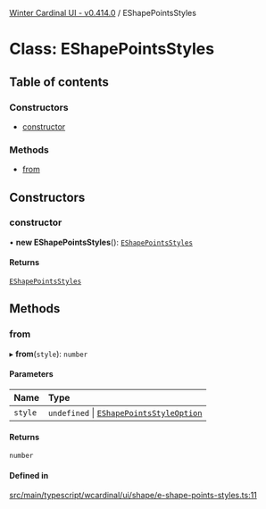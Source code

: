 [Winter Cardinal UI - v0.414.0](../index.md) / EShapePointsStyles

# Class: EShapePointsStyles

## Table of contents

### Constructors

- [constructor](EShapePointsStyles.md#constructor)

### Methods

- [from](EShapePointsStyles.md#from)

## Constructors

### constructor

• **new EShapePointsStyles**(): [`EShapePointsStyles`](EShapePointsStyles.md)

#### Returns

[`EShapePointsStyles`](EShapePointsStyles.md)

## Methods

### from

▸ **from**(`style`): `number`

#### Parameters

| Name | Type |
| :------ | :------ |
| `style` | `undefined` \| [`EShapePointsStyleOption`](../index.md#eshapepointsstyleoption) |

#### Returns

`number`

#### Defined in

[src/main/typescript/wcardinal/ui/shape/e-shape-points-styles.ts:11](https://github.com/winter-cardinal/winter-cardinal-ui/blob/v0.414.0/src/main/typescript/wcardinal/ui/shape/e-shape-points-styles.ts#L11)
